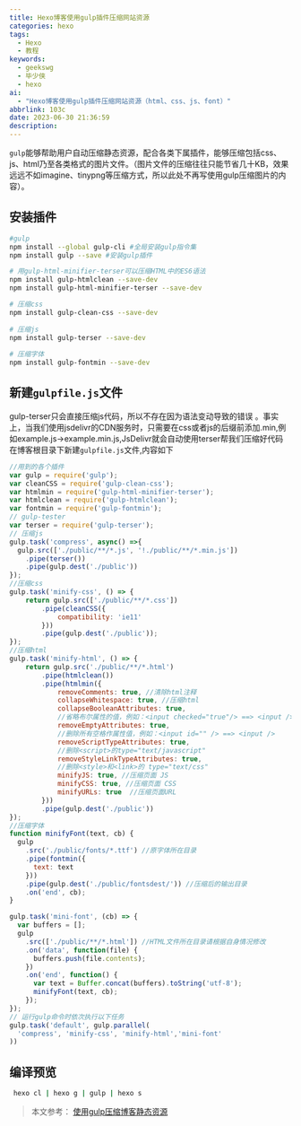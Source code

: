 ```yaml
---
title: Hexo博客使用gulp插件压缩网站资源
categories: hexo
tags:
  - Hexo
  - 教程
keywords:
  - geekswg
  - 毕少侠
  - hexo
ai:
  - "Hexo博客使用gulp插件压缩网站资源（html、css、js、font）"
abbrlink: 103c
date: 2023-06-30 21:36:59
description:
---
```


`gulp`能够帮助用户自动压缩静态资源，配合各类下属插件，能够压缩包括css、js、html乃至各类格式的图片文件。（图片文件的压缩往往只能节省几十KB，效果远远不如imagine、tinypng等压缩方式，所以此处不再写使用gulp压缩图片的内容）。

## 安装插件

```bash
#gulp
npm install --global gulp-cli #全局安装gulp指令集
npm install gulp --save #安装gulp插件

# 用gulp-html-minifier-terser可以压缩HTML中的ES6语法
npm install gulp-htmlclean --save-dev
npm install gulp-html-minifier-terser --save-dev

# 压缩css
npm install gulp-clean-css --save-dev
          
# 压缩js
npm install gulp-terser --save-dev
          
# 压缩字体
npm install gulp-fontmin --save-dev
```

## 新建`gulpfile.js`文件

gulp-terser只会直接压缩js代码，所以不存在因为语法变动导致的错误 。事实上，当我们使用jsdelivr的CDN服务时，只需要在css或者js的后缀前添加.min,例如example.js->example.min.js,JsDelivr就会自动使用terser帮我们压缩好代码
在博客根目录下新建`gulpfile.js`文件,内容如下

```js
//用到的各个插件
var gulp = require('gulp');
var cleanCSS = require('gulp-clean-css');
var htmlmin = require('gulp-html-minifier-terser');
var htmlclean = require('gulp-htmlclean');
var fontmin = require('gulp-fontmin');
// gulp-tester
var terser = require('gulp-terser');
// 压缩js
gulp.task('compress', async() =>{
  gulp.src(['./public/**/*.js', '!./public/**/*.min.js'])
    .pipe(terser())
    .pipe(gulp.dest('./public'))
});
//压缩css
gulp.task('minify-css', () => {
    return gulp.src(['./public/**/*.css'])
        .pipe(cleanCSS({
            compatibility: 'ie11'
        }))
        .pipe(gulp.dest('./public'));
});
//压缩html
gulp.task('minify-html', () => {
    return gulp.src('./public/**/*.html')
        .pipe(htmlclean())
        .pipe(htmlmin({
            removeComments: true, //清除html注释
            collapseWhitespace: true, //压缩html
            collapseBooleanAttributes: true,
            //省略布尔属性的值，例如：<input checked="true"/> ==> <input />
            removeEmptyAttributes: true,
            //删除所有空格作属性值，例如：<input id="" /> ==> <input />
            removeScriptTypeAttributes: true,
            //删除<script>的type="text/javascript"
            removeStyleLinkTypeAttributes: true,
            //删除<style>和<link>的 type="text/css"
            minifyJS: true, //压缩页面 JS
            minifyCSS: true, //压缩页面 CSS
            minifyURLs: true  //压缩页面URL
        }))
        .pipe(gulp.dest('./public'))
});
//压缩字体
function minifyFont(text, cb) {
  gulp
    .src('./public/fonts/*.ttf') //原字体所在目录
    .pipe(fontmin({
      text: text
    }))
    .pipe(gulp.dest('./public/fontsdest/')) //压缩后的输出目录
    .on('end', cb);
}

gulp.task('mini-font', (cb) => {
  var buffers = [];
  gulp
    .src(['./public/**/*.html']) //HTML文件所在目录请根据自身情况修改
    .on('data', function(file) {
      buffers.push(file.contents);
    })
    .on('end', function() {
      var text = Buffer.concat(buffers).toString('utf-8');
      minifyFont(text, cb);
    });
});
// 运行gulp命令时依次执行以下任务
gulp.task('default', gulp.parallel(
  'compress', 'minify-css', 'minify-html','mini-font'
))

```

## 编译预览

```bash
 hexo cl | hexo g | gulp | hexo s
```

> 本文参考：
[使用gulp压缩博客静态资源](https://akilar.top/posts/49b73b87/)
